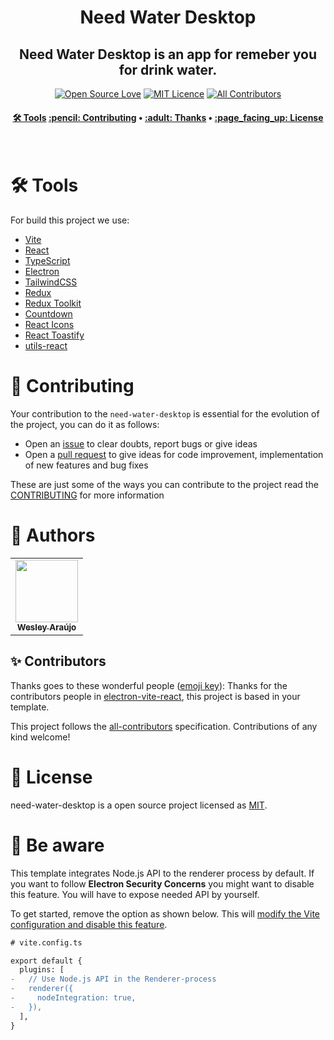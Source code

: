 <h1 align="center" title="Vite Helper">
  Need Water Desktop
</h1>

<h2 align="center">Need Water Desktop is an app for remeber you for drink water.</h2>

<div align="center">


[![Open Source Love](https://badges.frapsoft.com/os/v2/open-source.png?v=103)](https://github.com/ellerbrock/open-source-badges/)
[![MIT Licence](https://badges.frapsoft.com/os/mit/mit.png?v=103)](https://opensource.org/licenses/mit-license.php)
[![All Contributors](https://img.shields.io/badge/all_contributors-1-green.svg?style=flat-square)](#contributors-) <!-- ALL-CONTRIBUTORS-BADGE:END -->

</div>

<h4 align="center">
 <a href="#-tools">🛠️ Tools</a>
 <a href="#-contributing">:pencil: Contributing</a> •
 <a href="#-thanks">:adult: Thanks</a> •
 <a href="#-license">:page_facing_up: License</a>
</h4>

<br>

# 🛠️ Tools

For build this project we use:

- [Vite](https://vitejs.dev/)
- [React](https://reactjs.org/)
- [TypeScript](https://www.typescriptlang.org/)
- [Electron](https://www.electronjs.org/)
- [TailwindCSS](https://tailwindcss.com/)
- [Redux](https://redux.js.org/)
- [Redux Toolkit](https://redux-toolkit.js.org/)
- [Countdown](https://www.npmjs.com/package/react-countdown)
- [React Icons](https://react-icons.github.io/react-icons/)
- [React Toastify](https://fkhadra.github.io/react-toastify/introduction)
- [utils-react](https://www.npmjs.com/package/utils-react)

# :pencil: Contributing

Your contribution to the `need-water-desktop` is essential for the evolution of the project, you can do it as follows:

- Open an [issue](https://github.com/wesleyara/need-water-desktop/issues) to clear doubts, report bugs or give ideas
- Open a [pull request](https://github.com/wesleyara/need-water-desktop/pulls) to give ideas for code improvement, implementation of new features and bug fixes

These are just some of the ways you can contribute to the project read the [CONTRIBUTING](https://github.com/wesleyara/need-water-desktop/blob/main/.github/CONTRIBUTING.md) for more information

# :adult: Authors

<table>
  <tr>
    <td align="center"><a href="https://wesleyaraujo.dev/"><img src="https://avatars.githubusercontent.com/u/89321125?v=4?s=100" width="100px;" alt=""/><br /><sub><b>Wesley Araújo</b></sub></a><br /></td>
  </tr>
</table>

## ✨ Contributors

Thanks goes to these wonderful people ([emoji key](https://allcontributors.org/docs/en/emoji-key)):
Thanks for the contributors people in [electron-vite-react](https://github.com/electron-vite/electron-vite-react), this project is based in your template.

<!-- ALL-CONTRIBUTORS-LIST:START - Do not remove or modify this section -->
<!-- prettier-ignore-start -->
<!-- markdownlint-disable -->
<!-- markdownlint-restore -->
<!-- prettier-ignore-end -->

<!-- ALL-CONTRIBUTORS-LIST:END -->

This project follows the [all-contributors](https://github.com/all-contributors/all-contributors) specification. Contributions of any kind welcome!

# :page_facing_up: License

need-water-desktop is a open source project licensed as [MIT](LICENSE).


# 🚨 Be aware

This template integrates Node.js API to the renderer process by default. If you want to follow **Electron Security Concerns** you might want to disable this feature. You will have to expose needed API by yourself.  

To get started, remove the option as shown below. This will [modify the Vite configuration and disable this feature](https://github.com/electron-vite/vite-plugin-electron/tree/main/packages/electron-renderer#config-presets-opinionated).

```diff
# vite.config.ts

export default {
  plugins: [
-   // Use Node.js API in the Renderer-process
-   renderer({
-     nodeIntegration: true,
-   }),
  ],
}
```
